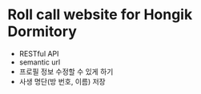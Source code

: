 # Roll call website for Hongik Dormitory

- RESTful API
- semantic url
- 프로필 정보 수정할 수 있게 하기
- 사생 명단(방 번호, 이름) 저장
